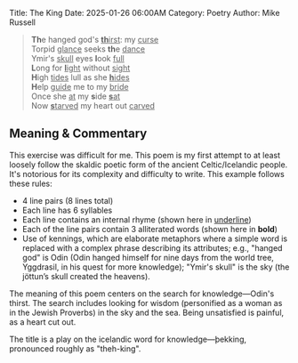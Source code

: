 Title: The King
Date: 2025-01-26 06:00AM
Category: Poetry
Author: Mike Russell

> **Th**e hanged god's <ins>**th**irst</ins>: my <ins>curse</ins><br>
Torpid <ins>glance</ins> seeks **th**e <ins>dance</ins><br>
Ymir's <ins>skull</ins> eyes **l**ook <ins>full</ins><br>
**L**ong for <ins>**l**ight</ins> without <ins>sight</ins><br>
**H**igh <ins>tides</ins> lull as she <ins>**h**ides</ins><br>
**H**elp <ins>guide</ins> me to my <ins>bride</ins><br>
Once she <ins>at</ins> my **s**ide <ins>**s**at</ins><br>
Now <ins>**s**tarved</ins> my heart out <ins>carved</ins>

## Meaning & Commentary

This exercise was difficult for me. This poem is my first attempt to at least loosely follow the skaldic poetic form of the ancient Celtic/Icelandic people. It's notorious for its complexity and difficulty to write. This example follows these rules:

* 4 line pairs (8 lines total)
* Each line has 6 syllables
* Each line contains an internal rhyme (shown here in <ins>underline</ins>)
* Each of the line pairs contain 3 alliterated words (shown here in **bold**)
* Use of kennings, which are elaborate metaphors where a simple word is replaced with a complex phrase describing its attributes; e.g., "hanged god" is Odin (Odin hanged himself for nine days from the world tree, Yggdrasil, in his quest for more knowledge); "Ymir's skull" is the sky (the jöttun’s skull created the heavens).

The meaning of this poem centers on the search for knowledge—Odin's thirst. The search includes looking for wisdom (personified as a woman as in the Jewish Proverbs) in the sky and the sea. Being unsatisfied is painful, as a heart cut out.

The title is a play on the icelandic word for knowledge—þekking, pronounced roughly as "theh-king".

